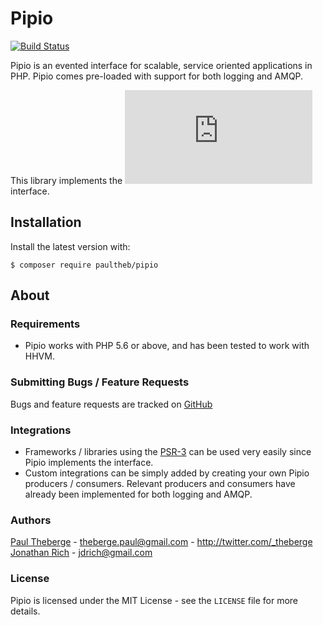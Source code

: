 # Pipio

[![Build Status](https://travis-ci.org/paultheb/pipio.svg?branch=master)](https://travis-ci.org/paultheb/pipio.svg?branch=master)

Pipio is an evented interface for scalable, service oriented applications in PHP. Pipio comes pre-loaded with support for both logging and AMQP.

This library implements the ![PSR-3](https://github.com/php-fig/fig-standards/blob/master/accepted/PSR-3-logger-interface.md) interface.

## Installation

Install the latest version with:

`$ composer require paultheb/pipio`

## About

### Requirements

* Pipio works with PHP 5.6 or above, and has been tested to work with HHVM.

### Submitting Bugs / Feature Requests

Bugs and feature requests are tracked on [GitHub](https://github.com/paultheb/pipio/issues)

### Integrations

* Frameworks / libraries using the [PSR-3](https://github.com/php-fig/fig-standards/blob/master/accepted/PSR-3-logger-interface.md) can be used very easily since Pipio implements the interface.
* Custom integrations can be simply added by creating your own Pipio producers / consumers. Relevant producers and consumers have already been implemented for both logging and AMQP.

### Authors

[Paul Theberge](https://github.com/paultheb) - <theberge.paul@gmail.com> - <http://twitter.com/_theberge>
<br/>
[Jonathan Rich](https://github.com/jdrich) - <jdrich@gmail.com>

### License

Pipio is licensed under the MIT License - see the `LICENSE` file for more details.
